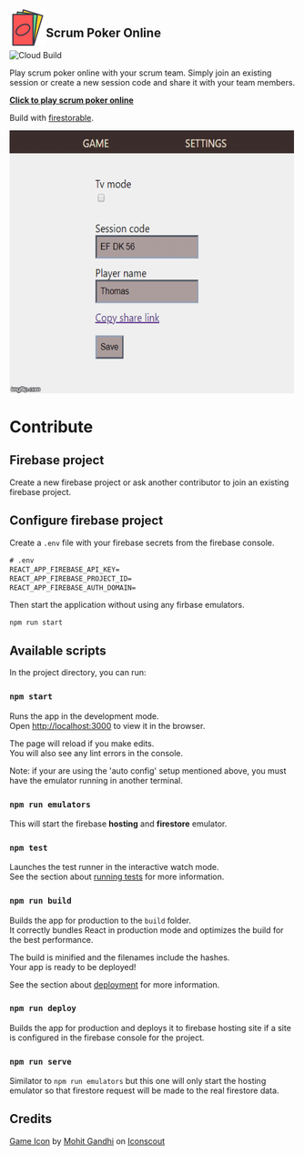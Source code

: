 <img align="left" src="public/images/logo64.png" />

## Scrum Poker Online

![Cloud Build](https://storage.googleapis.com/scrum-poker-online-badges/builds/scrum-poker-online/branches/master.svg)


Play scrum poker online with your scrum team. Simply join an existing session or create a new session code and share it with your team members.


[**Click to play scrum poker online**](https://scrum-poker-31315.web.app/)

Build with [firestorable](https://github.com/thdk/firestorable).

![screensot](images/screenshots.gif)

# Contribute

## Firebase project

Create a new firebase project or ask another contributor to join an existing firebase project.

## Configure firebase project

Create a `.env` file with your firebase secrets from the firebase console.

```
# .env
REACT_APP_FIREBASE_API_KEY=
REACT_APP_FIREBASE_PROJECT_ID=
REACT_APP_FIREBASE_AUTH_DOMAIN=
```

Then start the application without using any firbase emulators.

```sh
npm run start
```

## Available scripts

In the project directory, you can run:
### `npm start`

Runs the app in the development mode.<br />
Open [http://localhost:3000](http://localhost:3000) to view it in the browser.

The page will reload if you make edits.<br />
You will also see any lint errors in the console.

Note: if your are using the 'auto config' setup mentioned above, you must have the emulator running in another terminal.

### `npm run emulators`
This will start the firebase **hosting** and **firestore** emulator.

### `npm test`

Launches the test runner in the interactive watch mode.<br />
See the section about [running tests](https://facebook.github.io/create-react-app/docs/running-tests) for more information.

### `npm run build`

Builds the app for production to the `build` folder.<br />
It correctly bundles React in production mode and optimizes the build for the best performance.

The build is minified and the filenames include the hashes.<br />
Your app is ready to be deployed!

See the section about [deployment](https://facebook.github.io/create-react-app/docs/deployment) for more information.

### `npm run deploy`

Builds the app for production and deploys it to firebase hosting site if a site is configured in the firebase console for the project.

### `npm run serve`
Similator to `npm run emulators` but this one will only start the hosting emulator so that firestore request will be made to the real firestore data.

## Credits

<a href="https://iconscout.com/icons/game" target="_blank">Game Icon</a> by <a href="https://iconscout.com/contributors/mcgandhi61">Mohit Gandhi</a> on <a href="https://iconscout.com">Iconscout</a>
